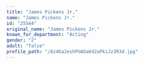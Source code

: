```yaml
---
title: "James Pickens Jr."
name: "James Pickens Jr."
id: "25544"
original_name: "James Pickens Jr."
known_for_department: "Acting"
gender: "2"
adult: "false"
profile_path: "/8z4GaJeshPUAOa642aPkiJz3R3d.jpg"
---
```

